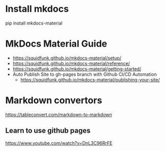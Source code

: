 # Install mkdocs
pip install mkdocs-material

# MkDocs Material Guide
- https://squidfunk.github.io/mkdocs-material/setup/
- https://squidfunk.github.io/mkdocs-material/reference/
- https://squidfunk.github.io/mkdocs-material/getting-started/
- Auto Publish Site to gh-pages branch with Github CI/CD Automation
    - https://squidfunk.github.io/mkdocs-material/publishing-your-site/

# Markdown convertors
https://tableconvert.com/markdown-to-markdown

## Learn to use github pages
https://www.youtube.com/watch?v=DnL3C96RrFE
